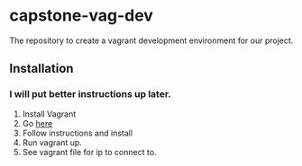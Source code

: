 # capstone-vag-dev
The repository to create a vagrant development environment for our project.

## Installation

### I will put better instructions up later.

1. Install Vagrant
  1. Go [here](https://www.vagrantup.com/docs/installation/)
  2. Follow instructions and install
2. Run vagrant up.
3. See vagrant file for ip to connect to.
